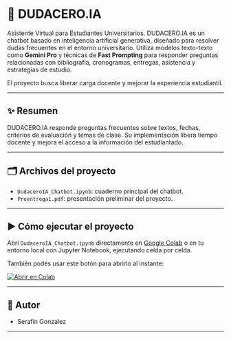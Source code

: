 # 🤖 DUDACERO.IA

Asistente Virtual para Estudiantes Universitarios. DUDACERO.IA es un chatbot basado en inteligencia artificial generativa, diseñado para resolver dudas frecuentes en el entorno universitario. Utiliza modelos texto-texto como **Gemini Pro** y técnicas de **Fast Prompting** para responder preguntas relacionadas con bibliografía, cronogramas, entregas, asistencia y estrategias de estudio.

El proyecto busca liberar carga docente y mejorar la experiencia estudiantil.

---

## ✨ Resumen

DUDACERO.IA responde preguntas frecuentes sobre textos, fechas, criterios de evaluación y temas de clase. Su implementación libera tiempo docente y mejora el acceso a la información del estudiantado.

---

## 🗂 Archivos del proyecto

- `DudaceroIA_Chatbot.ipynb`: cuaderno principal del chatbot.
- `Preentrega1.pdf`: presentación preliminar del proyecto.

---

## ▶️ Cómo ejecutar el proyecto

Abrí `DudaceroIA_Chatbot.ipynb` directamente en [Google Colab](https://colab.research.google.com/) o en tu entorno local con Jupyter Notebook, ejecutando celda por celda.

También podés usar este botón para abrirlo al instante:

[![Abrir en Colab](https://colab.research.google.com/assets/colab-badge.svg)](https://colab.research.google.com/github/TU_USUARIO/TU_REPO/blob/main/DudaceroIA_Chatbot.ipynb)

---

## 👥 Autor

- Serafin Gonzalez  

---
